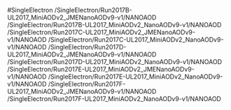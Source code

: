 #SingleElectron
/SingleElectron/Run2017B-UL2017_MiniAODv2_JMENanoAODv9-v1/NANOAOD
/SingleElectron/Run2017B-UL2017_MiniAODv2_NanoAODv9-v1/NANOAOD
/SingleElectron/Run2017C-UL2017_MiniAODv2_JMENanoAODv9-v1/NANOAOD
/SingleElectron/Run2017C-UL2017_MiniAODv2_NanoAODv9-v1/NANOAOD
/SingleElectron/Run2017D-UL2017_MiniAODv2_JMENanoAODv9-v1/NANOAOD
/SingleElectron/Run2017D-UL2017_MiniAODv2_NanoAODv9-v1/NANOAOD
/SingleElectron/Run2017E-UL2017_MiniAODv2_JMENanoAODv9-v1/NANOAOD
/SingleElectron/Run2017E-UL2017_MiniAODv2_NanoAODv9-v1/NANOAOD
/SingleElectron/Run2017F-UL2017_MiniAODv2_JMENanoAODv9-v1/NANOAOD
/SingleElectron/Run2017F-UL2017_MiniAODv2_NanoAODv9-v1/NANOAOD

